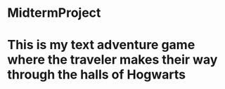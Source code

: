 # MidtermProject

# This is my text adventure game where the traveler makes their way through the halls of Hogwarts
